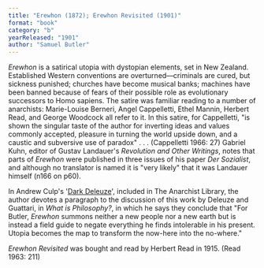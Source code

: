 ```yaml
---
title: "Erewhon (1872); Erewhon Revisited (1901)"
format: "book"
category: "b"
yearReleased: "1901"
author: "Samuel Butler"
---
```

<em>Erewhon</em> is a satirical utopia with dystopian  elements, set in New Zealand. Established Western conventions are  overturned—criminals are cured, but sickness punished; churches have become  musical banks; machines have been banned because of fears of their possible role  as evolutionary successors to Homo sapiens. The satire was familiar reading to a number of  anarchists: Marie-Louise Berneri, Angel Cappelletti, Ethel Mannin, Herbert Read,  and George Woodcock all refer to it. In this satire, for Cappelletti, "is shown  the singular taste of the author for inverting ideas and values commonly  accepted, pleasure in turning the world upside down, and a caustic and  subversive use of paradox" . . . (Cappelletti 1966: 27) Gabriel Kuhn, editor of Gustav Landauer's _Revolution and Other Writings_, notes that parts of _Erewhon_ were published in three issues of his paper _Der Sozialist_, and although no translator is named it is "very likely" that it was Landauer himself (n166 on p60).

In Andrew Culp's '<a href="https://theanarchistlibrary.org/library/andrew-culp-dark-deleuze">Dark Deleuze</a>', included in The Anarchist Library, the author devotes a paragraph to the discussion of this work by Deleuze and Guattari, in <em>What is Philosophy?</em>, in which he says they conclude that "For Butler, <em>Erewhon</em> 
summons neither a new people nor a new earth but is instead a field guide to negate everything he finds intolerable in his present. Utopia becomes the map to 
transform the now-here into the no-where."

<em>Erewhon Revisited</em> was bought and read  by Herbert Read in 1915. (Read 1963: 211)
 
 
